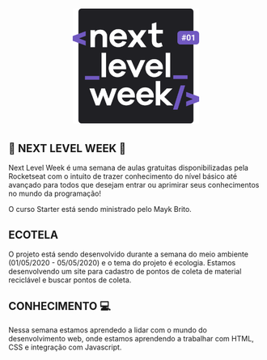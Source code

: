 <h1 align="center">
    <img alt="NextLevelWeek" title="#NextLevelWeek" src="nlw.svg" width="250px" />
</h1>


## 🚀 NEXT LEVEL WEEK 🚀
Next Level Week é uma semana de aulas gratuitas disponibilizadas pela Rocketseat com o intuito de trazer conhecimento do nível básico até avançado para todos que desejam entrar ou aprimirar seus conhecimentos no mundo da programação!

O curso Starter está sendo ministrado pelo Mayk Brito.

## ECOTELA
O projeto está sendo desenvolvido durante a semana do meio ambiente (01/05/2020 - 05/05/2020) e o tema do projeto é ecologia. 
Estamos desenvolvendo um site para cadastro de pontos de coleta de material reciclável e buscar pontos de coleta.

## CONHECIMENTO 💻

Nessa semana estamos aprendedo a lidar com o mundo do desenvolvimento web, onde estamos aprendendo a trabalhar com HTML, CSS e integração com Javascript.

